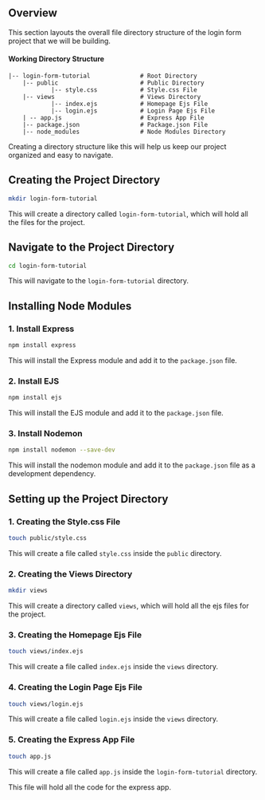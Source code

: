 ## Overview

This section layouts the overall file directory structure of the login form project that we will be building.

#### Working Directory Structure

```text
|-- login-form-tutorial              # Root Directory
    |-- public                       # Public Directory
            |-- style.css            # Style.css File
    |-- views                        # Views Directory
            |-- index.ejs            # Homepage Ejs File
            |-- login.ejs            # Login Page Ejs File
    | -- app.js                      # Express App File
    |-- package.json                 # Package.json File
    |-- node_modules                 # Node Modules Directory
```

Creating a directory structure like this will help us keep our project organized and easy to navigate.

## Creating the Project Directory

```bash
mkdir login-form-tutorial
```

This will create a directory called `login-form-tutorial`, which will hold all the files for the project.

## Navigate to the Project Directory

```bash
cd login-form-tutorial
```

This will navigate to the `login-form-tutorial` directory.

## Installing Node Modules

### 1. Install Express

```bash
npm install express
```

This will install the Express module and add it to the `package.json` file.

### 2. Install EJS

```bash
npm install ejs
```

This will install the EJS module and add it to the `package.json` file.

### 3. Install Nodemon

```bash
npm install nodemon --save-dev
```

This will install the nodemon module and add it to the `package.json` file as a development dependency.

## Setting up the Project Directory

### 1. Creating the Style.css File

```bash
touch public/style.css
```

This will create a file called `style.css` inside the `public` directory.

### 2. Creating the Views Directory

```bash
mkdir views
```

This will create a directory called `views`, which will hold all the ejs files for the project.

### 3. Creating the Homepage Ejs File

```bash
touch views/index.ejs
```

This will create a file called `index.ejs` inside the `views` directory.

### 4. Creating the Login Page Ejs File

```bash
touch views/login.ejs
```

This will create a file called `login.ejs` inside the `views` directory.

### 5. Creating the Express App File

```bash
touch app.js
```

This will create a file called `app.js` inside the `login-form-tutorial` directory.

This file will hold all the code for the express app.

